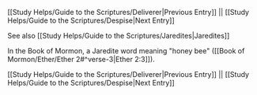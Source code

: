 [[Study Helps/Guide to the Scriptures/Deliverer|Previous Entry]]  ||  [[Study Helps/Guide to the Scriptures/Despise|Next Entry]]

 See also [[Study Helps/Guide to the Scriptures/Jaredites|Jaredites]]

 In the Book of Mormon, a Jaredite word meaning "honey bee" ([[Book of Mormon/Ether/Ether 2#^verse-3|Ether 2:3]]).

[[Study Helps/Guide to the Scriptures/Deliverer|Previous Entry]]  ||  [[Study Helps/Guide to the Scriptures/Despise|Next Entry]]